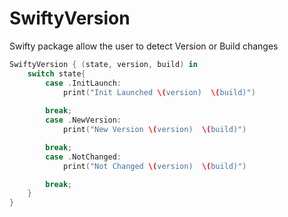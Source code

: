 # SwiftyVersion

Swifty package allow the user to detect Version or Build changes


```Swift
SwiftyVersion { (state, version, build) in
    switch state{
        case .InitLaunch:
            print("Init Launched \(version)  \(build)")
            
        break;
        case .NewVersion:
            print("New Version \(version)  \(build)")

        break;
        case .NotChanged:
            print("Not Changed \(version)  \(build)")

        break;
    }
}
```
